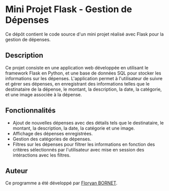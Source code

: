 # Mini Projet Flask - Gestion de Dépenses

Ce dépôt contient le code source d'un mini projet réalisé avec Flask pour la gestion de dépenses.

## Description

Ce projet consiste en une application web développée en utilisant le framework Flask en Python, et une base de données SQL pour stocker les informations sur les dépenses. L'application permet à l'utilisateur de suivre et gérer ses dépenses, en enregistrant des informations telles que le destinataire de la dépense, le montant, la description, la date, la catégorie, et une image associée à la dépense.

## Fonctionnalités

- Ajout de nouvelles dépenses avec des détails tels que le destinataire, le montant, la description, la date, la catégorie et une image.
- Affichage des dépenses enregistrées.
- Gestion des catégories de dépenses.
- Filtres sur les dépenses pour filtrer les informations en fonction des critères sélectionnés par l'utilisateur avec mise en session des intéractions avec les filtres.

## Auteur

Ce programme a été développé par [Floryan BORNET](https://github.com/BornetFloryan). 
